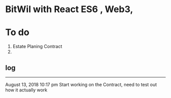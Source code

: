# BitWil with React ES6 , Web3,

# To do
1. Estate Planing Contract
2. 

## log
------------
August 13, 2018 10:17 pm
Start working on the Contract, need to test out how it 
actually work